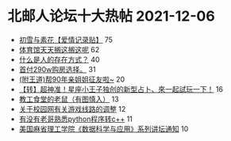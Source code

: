 # 北邮人论坛十大热帖 2021-12-06

- [初雪与素花【爱情记录贴】](https://bbs.byr.cn/article/Feeling/3181086) 75
- [体育馆天天搁这搁这呢](https://bbs.byr.cn/article/Talking/6318696) 62
- [什么是人的存在方式？](https://bbs.byr.cn/article/AimGraduate/1212587) 40
- [首付290w购房选择。](https://bbs.byr.cn/article/Home/131291) 31
- [(附王道)帮90年亲姐姐征友啦~](https://bbs.byr.cn/article/Friends/2011607) 20
- [【转】超神准！星座小王子独创的新型占卜、來一起試玩一下！](https://bbs.byr.cn/article/Constellations/326533) 16
- [教工食堂的老鼠（有图慎入）](https://bbs.byr.cn/article/Picture/3307241) 13
- [关于校园网有关游戏线路的调整](https://bbs.byr.cn/article/BUPTNet/106555) 12
- [有没有老哥熟悉python程序转c++](https://bbs.byr.cn/article/Python/25901) 11
- [美国麻省理工学院《数据科学与应用》系列讲坛通知](https://bbs.byr.cn/article/ML_DM/38043) 10


